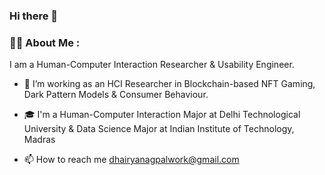 ### Hi there 👋

<!--
**dhairyaanagpal/dhairyaanagpal** is a ✨ _special_ ✨ repository because its `README.md` (this file) appears on your GitHub profile.

Here are some ideas to get you started:

- 🔭 I’m currently working on ...
- 🌱 I’m currently learning ...
- 👯 I’m looking to collaborate on ...
- 🤔 I’m looking for help with ...
- 💬 Ask me about ...
- 📫 How to reach me: ...
- 😄 Pronouns: ...
- ⚡ Fun fact: ...
-->

### :man_technologist: About Me : 

I am a Human-Computer Interaction Researcher & Usability Engineer.

- :telescope: I’m working as an HCI Researcher in Blockchain-based NFT Gaming, Dark Pattern Models & Consumer Behaviour. 

- :mortar_board: I'm a Human-Computer Interaction Major at Delhi Technological University & Data Science Major at Indian Institute of Technology, Madras 

- :mailbox: How to reach me dhairyanagpalwork@gmail.com
